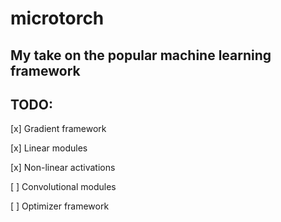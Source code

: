 # microtorch
## My take on the popular machine learning framework

## TODO:
[x] Gradient framework

[x] Linear modules

[x] Non-linear activations

[ ] Convolutional modules

[ ] Optimizer framework
